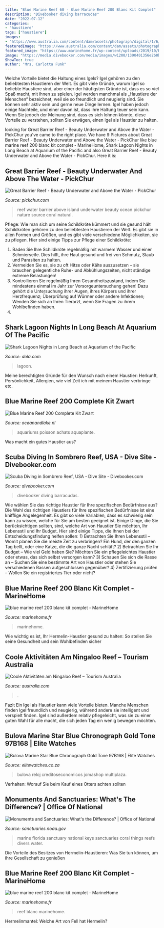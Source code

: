 ```yaml
---
title: "Blue Marine Reef 60 - Blue Marine Reef 200 Blanc Kit Complet"
description: "Divebooker diving barracudas"
date: "2022-07-12"
categories:
- "haustiere"
tags: ["haustiere"]
images:
- "https://www.australia.com/content/dam/assets/photograph/digital/1/6/y/0/u/2003646.jpg"
featuredImage: "https://www.australia.com/content/dam/assets/photograph/digital/1/6/y/0/u/2003646.jpg"
featured_image: "https://www.marinehome.fr/wp-content/uploads/2019/10/BLUE-MARINE-REEF-200-BLACK_bg-1200x2350.jpg"
image: "https://media.divebooker.com/media/images/w1200/1390401356e2b0b933f4c327971987983f7d4c6fd9.jpg"
ShowToc: true
author: "Mrs. Carlotta Funk"
---
```



Welche Vorteile bietet die Haltung eines Igels?
Igel gehören zu den beliebtesten Haustieren der Welt. Es gibt viele Gründe, warum Igel so beliebte Haustiere sind, aber einer der häufigsten Gründe ist, dass es so viel Spaß macht, mit ihnen zu spielen. Igel werden manchmal als „Haustiere der Menschen“ bezeichnet, weil sie so freundlich und neugierig sind. Sie können sehr aktiv sein und gerne neue Dinge lernen. Igel haben jedoch einige Nachteile, und einer davon ist, dass ihre Haltung teuer sein kann. Wenn Sie jedoch der Meinung sind, dass es sich lohnen könnte, diese Vorteile zu verstehen, sollten Sie erwägen, einen Igel als Haustier zu halten.

	

		
looking for Great Barrier Reef - Beauty Underwater and Above the Water - PickChur you've came to the right place. We have 9 Pictures about Great Barrier Reef - Beauty Underwater and Above the Water - PickChur like blue marine reef 200 blanc kit complet - MarineHome, Shark Lagoon Nights in Long Beach at Aquarium of the Pacific and also Great Barrier Reef - Beauty Underwater and Above the Water - PickChur. Here it is:
		
    
## Great Barrier Reef - Beauty Underwater And Above The Water - PickChur

<img loading=lazy src="http://www.pickchur.com/wp-content/uploads/2011/09/Great-Barrier-Reef-island.jpg" onerror="this.onerror=null;this.src='https://tse4.mm.bing.net/th?id=OIP.qcPJp0tO2iXObhc88pfPCAHaE8&amp;pid=15.1';" alt="Great Barrier Reef - Beauty Underwater and Above the Water - PickChur">

_Source: pickchur.com_

>reef water barrier above island underwater beauty ocean pickchur nature source coral natural. 

	

Pflege: Wie man sich um seine Schildkröte kümmert und sie gesund hält
Schildkröten gehören zu den beliebtesten Haustieren der Welt. Es gibt sie in allen Formen und Größen, und es gibt viele verschiedene Möglichkeiten, sie zu pflegen. Hier sind einige Tipps zur Pflege einer Schildkröte:
1. Baden Sie Ihre Schildkröte regelmäßig mit warmem Wasser und einer Schmierseife. Dies hilft, ihre Haut gesund und frei von Schmutz, Staub und Parasiten zu halten.
2. Vermeiden Sie es, sie zu oft Hitze oder Kälte auszusetzen – sie brauchen gelegentliche Ruhe- und Abkühlungszeiten, nicht ständige extreme Belastungen!
3. Kontrollieren Sie regelmäßig Ihren Gesundheitszustand, indem Sie mindestens einmal im Jahr zur Vorsorgeuntersuchung gehen! Dazu gehört die Untersuchung ihrer Augen, ihres Körpers und ihrer Herzfrequenz; Überprüfung auf Würmer oder andere Infektionen; Wenden Sie sich an Ihren Tierarzt, wenn Sie Fragen zu ihrem Wohlbefinden haben.
4.

    
## Shark Lagoon Nights In Long Beach At Aquarium Of The Pacific

<img loading=lazy src="https://assets0.dostuffmedia.com/uploads/aws_asset/aws_asset/2515785/7e86bf2d-af28-46e6-a77a-7b5960f2296b.jpg" onerror="this.onerror=null;this.src='https://tse2.mm.bing.net/th?id=OIP.-BL_XZQbszjCQP_pIk1e1wHaD4&amp;pid=15.1';" alt="Shark Lagoon Nights in Long Beach at Aquarium of the Pacific">

_Source: dola.com_

>lagoon. 

	

Meine berechtigten Gründe für den Wunsch nach einem Haustier: Herkunft, Persönlichkeit, Allergien, wie viel Zeit ich mit meinem Haustier verbringe etc.

    
## Blue Marine Reef 200 Complete Kit Zwart

<img loading=lazy src="https://www.oceanandlake.nl/pub/media/catalog/product/cache/c46ff769d4384dda70d04baa725c648b/r/e/reef_200_1.jpg" onerror="this.onerror=null;this.src='https://tse3.mm.bing.net/th?id=OIP.EkJUaEVvw8Yt4xaOmqr34gAAAA&amp;pid=15.1';" alt="Blue Marine Reef 200 Complete Kit Zwart">

_Source: oceanandlake.nl_

>aquariums poisson achats aquaplante. 

	

Was macht ein gutes Haustier aus?

    
## Scuba Diving In Sombrero Reef, USA - Dive Site - Divebooker.com

<img loading=lazy src="https://media.divebooker.com/media/images/w1200/1390401356e2b0b933f4c327971987983f7d4c6fd9.jpg" onerror="this.onerror=null;this.src='https://tse4.mm.bing.net/th?id=OIP.Od3J8YEA4ntrRXFRxL4vhwHaE6&amp;pid=15.1';" alt="Scuba Diving in Sombrero Reef, USA - Dive Site - Divebooker.com">

_Source: divebooker.com_

>divebooker diving barracudas. 

	

Wie wählen Sie das richtige Haustier für Ihre spezifischen Bedürfnisse aus?
Die Wahl des richtigen Haustiers für Ihre spezifischen Bedürfnisse ist eine knifflige Angelegenheit. Es gibt so viele Variablen, dass es schwierig sein kann zu wissen, welche für Sie am besten geeignet ist. Einige Dinge, die Sie berücksichtigen sollten, sind, welche Art von Haustier Sie möchten, Ihr Lebensstil und Ihr Budget. Hier sind einige Tipps, die Ihnen bei der Entscheidungsfindung helfen sollen: 1) Betrachten Sie Ihren Lebensstil – Womit planen Sie die meiste Zeit zu verbringen? Ein Hund, der den ganzen Tag bellt, oder eine Katze, die die ganze Nacht schläft? 2) Betrachten Sie Ihr Budget – Wie viel Geld haben Sie? Möchten Sie ein pflegeleichtes Haustier oder etwas, das sich selbst versorgen kann? 3) Schauen Sie sich die Rasse an – Suchen Sie eine bestimmte Art von Haustier oder stehen Sie verschiedenen Rassen aufgeschlossen gegenüber? 4) Zertifizierung prüfen – Wollen Sie ein registriertes Tier oder nicht?

    
## Blue Marine Reef 200 Blanc Kit Complet - MarineHome

<img loading=lazy src="https://www.marinehome.fr/wp-content/uploads/2019/10/BLUE-MARINE-REEF-200-BLACK_bg-523x1024.jpg" onerror="this.onerror=null;this.src='https://tse3.mm.bing.net/th?id=OIP.iyIpVr8rqbC4p6wykTWjmAHaOg&amp;pid=15.1';" alt="blue marine reef 200 blanc kit complet - MarineHome">

_Source: marinehome.fr_

>marinehome. 

	

Wie wichtig es ist, Ihr Hermelin-Haustier gesund zu halten: So stellen Sie seine Gesundheit und sein Wohlbefinden sicher

    
## Coole Aktivitäten Am Ningaloo Reef – Tourism Australia

<img loading=lazy src="https://www.australia.com/content/dam/assets/photograph/digital/1/6/y/0/u/2003646.jpg" onerror="this.onerror=null;this.src='https://tse3.mm.bing.net/th?id=OIP.OtucSk8JmKYXZkpMsHoqCgHaE7&amp;pid=15.1';" alt="Coole Aktivitäten am Ningaloo Reef – Tourism Australia">

_Source: australia.com_

>. 

	

Fazit
Ein Igel als Haustier kann viele Vorteile bieten. Manche Menschen finden Igel freundlich und neugierig, während andere sie intelligent und verspielt finden. Igel sind außerdem relativ pflegeleicht, was sie zu einer guten Wahl für alle macht, die sich jeden Tag ein wenig bewegen möchten.

    
## Bulova Marine Star Blue Chronograph Gold Tone 97B168 | Elite Watches

<img loading=lazy src="http://elitewatches.co.za/wp-content/uploads/2020/11/bulova-marine-star-chronograph-blue-dial-men_s-watch-97b168.jpg" onerror="this.onerror=null;this.src='https://tse3.mm.bing.net/th?id=OIP.8GKQhEwBe8l70N1ULFExkAHaHa&amp;pid=15.1';" alt="Bulova Marine Star Blue Chronograph Gold Tone 97B168 | Elite Watches">

_Source: elitewatches.co.za_

>bulova reloj creditoseconomicos jomashop multiplaza. 

	

Verhalten: Worauf Sie beim Kauf eines Otters achten sollten

    
## Monuments And Sanctuaries: What&#039;s The Difference? | Office Of National

<img loading=lazy src="http://sanctuaries.noaa.gov/news/aug16/fgb_divers_stetson_schmahl-1-1200.jpg" onerror="this.onerror=null;this.src='https://tse2.mm.bing.net/th?id=OIP.GynSoBKgbBjbydlIJZPG-gHaEK&amp;pid=15.1';" alt="Monuments and Sanctuaries: What&#039;s the Difference? | Office of National">

_Source: sanctuaries.noaa.gov_

>marine florida sanctuary national keys sanctuaries coral things reefs divers water. 

	

Die Vorteile des Besitzes von Hermelin-Haustieren: Was Sie tun können, um ihre Gesellschaft zu genießen

    
## Blue Marine Reef 200 Blanc Kit Complet - MarineHome

<img loading=lazy src="https://www.marinehome.fr/wp-content/uploads/2019/10/BLUE-MARINE-REEF-200-BLACK_bg-1200x2350.jpg" onerror="this.onerror=null;this.src='https://tse4.mm.bing.net/th?id=OIP.USg7uPAPgEC7diIFWqZPnQHaOg&amp;pid=15.1';" alt="blue marine reef 200 blanc kit complet - MarineHome">

_Source: marinehome.fr_

>reef blanc marinehome. 

	

Hermelinmantel: Welche Art von Fell hat Hermelin?

